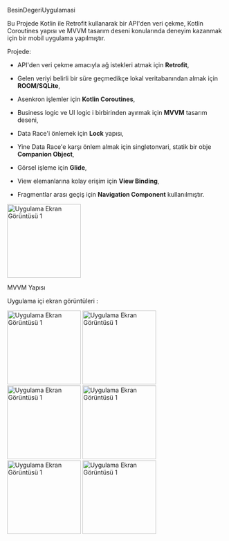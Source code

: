 BesinDegeriUygulamasi

  
Bu Projede Kotlin ile Retrofit kullanarak bir API'den veri çekme, Kotlin Coroutines yapısı ve MVVM tasarım deseni konularında deneyim kazanmak için bir mobil uygulama yapılmıştır.

Projede:

* API'den veri çekme amacıyla ağ istekleri atmak için **Retrofit**,

* Gelen veriyi belirli bir süre geçmedikçe lokal veritabanından almak için **ROOM/SQLite**,

* Asenkron işlemler için **Kotlin Coroutines**,

* Business logic ve UI logic i birbirinden ayırmak için **MVVM** tasarım deseni,

* Data Race'i önlemek için **Lock** yapısı,

* Yine Data Race'e karşı önlem almak için singletonvari, statik bir obje **Companion Object**,

* Görsel işleme için **Glide**,

* View elemanlarına kolay erişim için **View Binding**,

* Fragmentlar arası geçiş için **Navigation Component** kullanılmıştır.




<img src="https://github.com/user-attachments/assets/ae8c9a51-0068-4e31-bf08-2cd8e925405b" alt="Uygulama Ekran Görüntüsü 1" width="170">

MVVM Yapısı





Uygulama içi ekran görüntüleri : 

<img src="https://github.com/user-attachments/assets/ce317d5c-4435-4c38-8774-7c2f2e4a4063" alt="Uygulama Ekran Görüntüsü 1" width="170">
<img src="https://github.com/user-attachments/assets/bbf2f77b-5df7-4e03-88bb-957f35653b73" alt="Uygulama Ekran Görüntüsü 1" width="170">
<img src="https://github.com/user-attachments/assets/b4fe361f-f9eb-4c86-b960-364e44e6e136" alt="Uygulama Ekran Görüntüsü 1" width="170">
<img src="https://github.com/user-attachments/assets/8fa9c7ad-fab7-44eb-9827-aba892be5b9e" alt="Uygulama Ekran Görüntüsü 1" width="170">
<img src="https://github.com/user-attachments/assets/24856ecf-5564-40a5-bcd2-a8d5501c715c" alt="Uygulama Ekran Görüntüsü 1" width="170">
<img src="https://github.com/user-attachments/assets/a73ca71a-bf9c-4284-b85a-a9278706753a" alt="Uygulama Ekran Görüntüsü 1" width="170">












